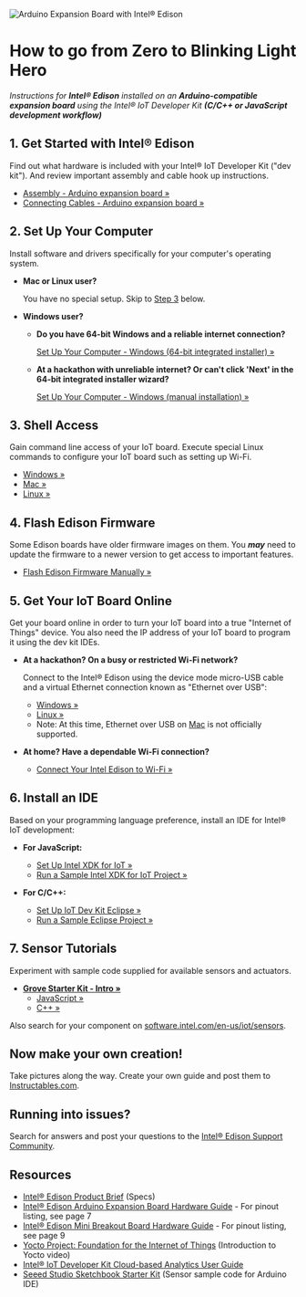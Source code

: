 ![Arduino Expansion Board with Intel® Edison](images/arduino_expansion_board_with_edison.jpg)

# How to go from Zero to Blinking Light Hero

_Instructions for **Intel® Edison** installed on an **Arduino-compatible expansion board** using the Intel® IoT Developer Kit **(C/C++ or JavaScript development workflow)**_


## 1. Get Started with Intel® Edison

Find out what hardware is included with your Intel® IoT Developer Kit ("dev kit"). And review important assembly and cable hook up instructions.

* [Assembly - Arduino expansion board »](/assembly/arduino_expansion_board/assembly.md)
* [Connecting Cables - Arduino expansion board »](/assembly/arduino_expansion_board/connecting_cables.md)


## 2. Set Up Your Computer

Install software and drivers specifically for your computer's operating system. 

* **Mac or Linux user?** 

  You have no special setup. Skip to [Step 3](#3-shell-access) below.

* **Windows user?**

  * **Do you have 64-bit Windows and a reliable internet connection?**  

      [Set Up Your Computer - Windows (64-bit integrated installer) »](/computer_setup/windows/64bit_integrated_installer.md)

  * **At a hackathon with unreliable internet? Or can't click 'Next' in the 64-bit integrated installer wizard?** 

      [Set Up Your Computer - Windows (manual installation) »](/computer_setup/windows/manual_installation.md)


## 3. Shell Access

Gain command line access of your IoT board. Execute special Linux commands to configure your IoT board such as setting up Wi-Fi.

* [Windows »](/shell_access/windows/serial_connection.md)
* [Mac »](/shell_access/mac/serial_connection.md)
* [Linux »](/shell_access/linux/serial_connection.md)


## 4. Flash Edison Firmware

Some Edison boards have older firmware images on them. You **_may_** need to update the firmware to a newer version to get access to important features.

* [Flash Edison Firmware Manually »](/flash_firmware/manually.md)


## 5. Get Your IoT Board Online

Get your board online in order to turn your IoT board into a true "Internet of Things" device. You also need the IP address of your IoT board to program it using the dev kit IDEs.

* **At a hackathon? On a busy or restricted Wi-Fi network?**
  
  Connect to the Intel® Edison using the device mode micro-USB cable and a virtual Ethernet connection known as "Ethernet over USB":
  
  * [Windows »](/connectivity/ethernet_over_usb/windows/connect.md)
  * [Linux »](/connectivity/ethernet_over_usb/linux/connect.md)
  * Note: At this time, Ethernet over USB on [Mac](/connectivity/ethernet_over_usb/mac/connect.md) is not officially supported.

* **At home? Have a dependable Wi-Fi connection?**

  * [Connect Your Intel Edison to Wi-Fi »](/connectivity/wifi/connect.md)


## 6. Install an IDE

Based on your programming language preference, install an IDE for Intel® IoT development:

* **For JavaScript:**
  * [Set Up Intel XDK for IoT »](/ide_setup/xdk/setup.md)
  * [Run a Sample Intel XDK for IoT Project »](/ide_setup/xdk/create_project.md)

* **For C/C++:**
  * [Set Up IoT Dev Kit Eclipse »](/ide_setup/eclipse/setup.md)
  * [Run a Sample Eclipse Project »](/ide_setup/eclipse/create_project.md)

## 7. Sensor Tutorials

Experiment with sample code supplied for available sensors and actuators.

* **[Grove Starter Kit - Intro »](/sensor_examples/grove_starter_kit/intro.md)**
  * [JavaScript »](/sensor_examples/grove_starter_kit/javascript/samples.md)
  * [C++ »](/sensor_examples/grove_starter_kit/c/samples.md)

Also search for your component on [software.intel.com/en-us/iot/sensors](http://software.intel.com/en-us/iot/sensors).


## Now make your own creation!

Take pictures along the way. Create your own guide and
post them to [Instructables.com](http://instructables.com/id/intel).


## Running into issues?

Search for answers and post your questions to the [Intel® Edison Support Community](https://communities.intel.com/community/tech/edison).


## Resources

* [Intel® Edison Product Brief](http://www.intel.com/support/edison/sb/CS-035277.htm) (Specs)
* [Intel® Edison Arduino Expansion Board Hardware Guide](http://www.intel.com/support/edison/sb/CS-035275.htm) - For pinout listing, see page 7
* [Intel® Edison Mini Breakout Board Hardware Guide](http://www.intel.com/support/edison/sb/CS-035252.htm) - For pinout listing, see page 9 
* [Yocto Project: Foundation for the Internet of Things](https://www.youtube.com/watch?v=ztsnQ3p59jA&list=PLg-UKERBljNw254jnyMNZiu8yqF8pPq0m&index=24) (Introduction to Yocto video)
* [Intel® IoT Developer Kit Cloud-based Analytics User Guide](https://software.intel.com/en-us/intel-iot-developer-kit-cloud-based-analytics-user-guide) 
* [Seeed Studio Sketchbook Starter Kit](https://github.com/Seeed-Studio/Sketchbook_Starter_Kit_V2.0) (Sensor sample code for Arduino IDE)
